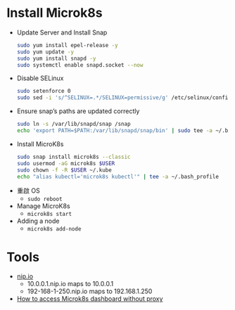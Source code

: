 # Install Microk8s
- Update Server and Install Snap
    ```bash
    sudo yum install epel-release -y
    sudo yum update -y
    sudo yum install snapd -y
    sudo systemctl enable snapd.socket --now
    ```
- Disable SELinux
    ```bash
    sudo setenforce 0
    sudo sed -i 's/^SELINUX=.*/SELINUX=permissive/g' /etc/selinux/config
    ```
- Ensure snap’s paths are updated correctly
    ```bash
    sudo ln -s /var/lib/snapd/snap /snap
    echo 'export PATH=$PATH:/var/lib/snapd/snap/bin' | sudo tee -a ~/.bash_profile
    ```
- Install MicroK8s
    ```bash
    sudo snap install microk8s --classic
    sudo usermod -aG microk8s $USER
    sudo chown -f -R $USER ~/.kube
    echo "alias kubectl='microk8s kubectl'" | tee -a ~/.bash_profile
    ```
- 重啟 OS
    - `sudo reboot`
- Manage MicroK8s
    - `microk8s start`
- Adding a node
    - `microk8s add-node`

# Tools
- [nip.io](https://nip.io/)
    - 10.0.0.1.nip.io maps to 10.0.0.1
    - 192-168-1-250.nip.io maps to 192.168.1.250
- [How to access Microk8s dashboard without proxy](https://garywoodfine.com/how-to-access-microk8s-dashboard-without-proxy/)
